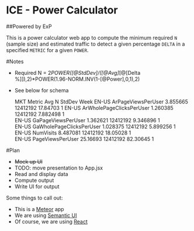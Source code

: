 ICE - Power Calculator
======================

##Powered by ExP

This is a power calculator web app to compute the minimum required `N` (sample size) and estimated traffic to detect a given percentage `DELTA` in a specified `METRIC` for a given `POWER`.

#Notes

- Required N = 2*POWER([@StdDev]/([@Avg]*[@[Delta %]]),2)*POWER(1.96-NORM.INV(1-[@Power],0,1),2)
- See below for schema

    MKT    Metric                    Avg        N         StdDev     Week
    EN-US  ArPageViewsPerUser        3.855665   12412192  17.84703   1
    EN-US  ArWholePageClicksPerUser  1.260385   12412192  7.882498   1   
    EN-US  GaPageViewsPerUser        1.362621   12412192  9.346896   1    
    EN-US  GaWholePageClicksPerUser  1.028375   12412192  5.899256   1       
    EN-US  NumVisits                 8.487081   12412192  18.05028   1     
    EN-US  PageViewsPerUser          25.16693   12412192  82.30645   1

#Plan

- ~~Mock up UI~~
- TODO: move presentation to App.jsx
- Read and display data 
- Compute output
- Write UI for output


Some things to call out:
- This is a [Meteor](http://meteor.com) app
- We are using [Semantic UI](https://atmospherejs.com/semantic/ui)
- Of course, we are using [React](https://facebook.github.io/react/index.html)
